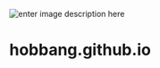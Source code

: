 ![enter image description here](https://travis-ci.org/hobbang/hobbang.github.io.svg?branch=master)
# hobbang.github.io
